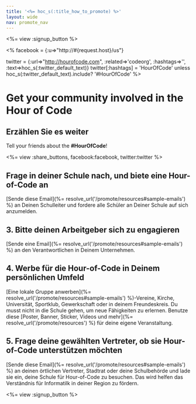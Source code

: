 ```yaml
---
title: '<%= hoc_s(:title_how_to_promote) %>'
layout: wide
nav: promote_nav
---
```

<%= view :signup_button %>

<% facebook = {:u=>"http://#{request.host}/us"}

twitter = {:url=>"http://hourofcode.com", :related=>'codeorg', :hashtags=>'', :text=>hoc_s(:twitter_default_text)} twitter[:hashtags] = 'HourOfCode' unless hoc_s(:twitter_default_text).include? '#HourOfCode' %>

# Get your community involved in the Hour of Code

## Erzählen Sie es weiter

Tell your friends about the **#HourOfCode**!

<%= view :share_buttons, facebook:facebook, twitter:twitter %>

## Frage in deiner Schule nach, und biete eine Hour-of-Code an

[Sende diese Email](%= resolve_url('/promote/resources#sample-emails') %) an Deinen Schulleiter und fordere alle Schüler an Deiner Schule auf sich anzumelden.

## 3. Bitte deinen Arbeitgeber sich zu engagieren

[Sende eine Email](%= resolve_url('/promote/resources#sample-emails') %) an den Verantwortlichen in Deinem Unternehmen.

## 4. Werbe für die Hour-of-Code in Deinem persönlichen Umfeld

[Eine lokale Gruppe anwerben](%= resolve_url('/promote/resources#sample-emails') %)-Vereine, Kirche, Universität, Sportklub, Gewerkschaft oder in deinem Freundeskreis. Du musst nicht in die Schule gehen, um neue Fähigkeiten zu erlernen. Benutze diese [Poster, Banner, Sticker, Videos und mehr](%= resolve_url('/promote/resources') %) für deine eigene Veranstaltung.

## 5. Frage deine gewählten Vertreter, ob sie Hour-of-Code unterstützen möchten

[Sende diese Email](%= resolve_url('/promote/resources#sample-emails') %) an deinen örtlichen Vertreter, Stadtrat oder deine Schulbehörde und lade sie ein, deine Schule für Hour-of-Code zu besuchen. Das wird helfen das Verständnis für Informatilk in deiner Region zu fördern.

<%= view :signup_button %>